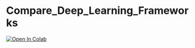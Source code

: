 # Compare_Deep_Learning_Frameworks

<a target="_blank" href="https://colab.research.google.com/github/Apiquet/Compare_Deep_Learning_Frameworks/blob/main/compare_framework_colab.ipynb">
  <img src="https://colab.research.google.com/assets/colab-badge.svg" alt="Open In Colab"/>
</a>
